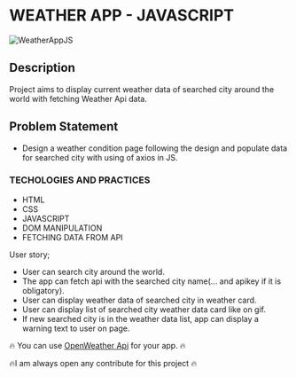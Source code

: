 # WEATHER APP - JAVASCRIPT

![WeatherAppJS](https://github.com/Bskasan/WeatherApp_JavaScript/assets/53233822/531a8b1e-94ac-4bb5-b41b-8077b7f69700)

## Description

Project aims to display current weather data of searched city around the world with fetching Weather Api data.

## Problem Statement

- Design a weather condition page following the design and populate data for searched city with using of axios in JS.

### TECHOLOGIES AND PRACTICES

- HTML
- CSS
- JAVASCRIPT
- DOM MANIPULATION
- FETCHING DATA FROM API


User story;

  - User can search city around the world.
  - The app can fetch api with the searched city name(... and apikey if it is obligatory).
  - User can display weather data of searched city in weather card.
  - User can display list of searched city weather data card like on gif.
  - If new searched city is in the weather data list, app can display a warning text to user on page.

🔥 You can use [OpenWeather Api](https://openweathermap.org/) for your app. 🔥

 🔥I am always open any contribute for this project 🔥
